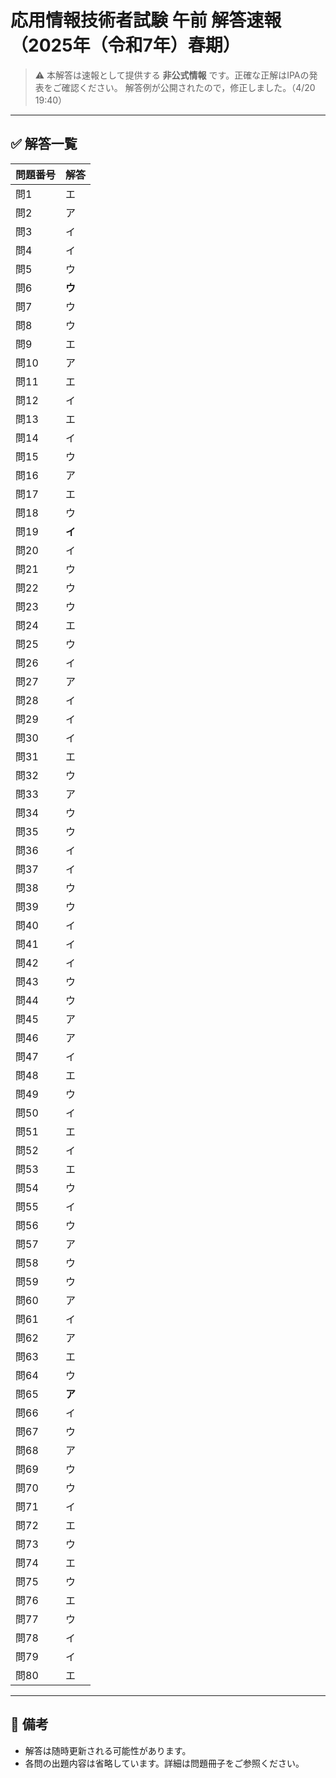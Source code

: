 # 応用情報技術者試験 午前 解答速報（2025年（令和7年）春期）

> ⚠️ 本解答は速報として提供する **非公式情報** です。正確な正解はIPAの発表をご確認ください。
> 解答例が公開されたので，修正しました。（4/20 19:40）

---

## ✅ 解答一覧

| 問題番号 | 解答 |
|----------|------|
| 問1      | エ   |
| 問2      | ア   |
| 問3      | イ   |
| 問4      | イ   |
| 問5      | ウ   |
| 問6      | **ウ**   |
| 問7      | ウ   |
| 問8      | ウ   |
| 問9      | エ   |
| 問10     | ア   |
| 問11     | エ   |
| 問12     | イ   |
| 問13     | エ   |
| 問14     | イ   |
| 問15     | ウ   |
| 問16     | ア   |
| 問17     | エ   |
| 問18     | ウ   |
| 問19     | **イ**   |
| 問20     | イ   |
| 問21     | ウ   |
| 問22     | ウ   |
| 問23     | ウ   |
| 問24     | エ   |
| 問25     | ウ   |
| 問26     | イ   |
| 問27     | ア   |
| 問28     | イ   |
| 問29     | イ   |
| 問30     | イ   |
| 問31     | エ   |
| 問32     | ウ   |
| 問33     | ア   |
| 問34     | ウ   |
| 問35     | ウ   |
| 問36     | イ   |
| 問37     | イ   |
| 問38     | ウ   |
| 問39     | ウ   |
| 問40     | イ   |
| 問41     | イ   |
| 問42     | イ   |
| 問43     | ウ   |
| 問44     | ウ   |
| 問45     | ア   |
| 問46     | ア   |
| 問47     | イ   |
| 問48     | エ   |
| 問49     | ウ   |
| 問50     | イ   |
| 問51     | エ   |
| 問52     | イ   |
| 問53     | エ   |
| 問54     | ウ   |
| 問55     | イ   |
| 問56     | ウ   |
| 問57     | ア   |
| 問58     | ウ   |
| 問59     | ウ   |
| 問60     | ア   |
| 問61     | イ   |
| 問62     | ア   |
| 問63     | エ   |
| 問64     | ウ   |
| 問65     | **ア**   |
| 問66     | イ   |
| 問67     | ウ   |
| 問68     | ア   |
| 問69     | ウ   |
| 問70     | ウ   |
| 問71     | イ   |
| 問72     | エ   |
| 問73     | ウ   |
| 問74     | エ   |
| 問75     | ウ   |
| 問76     | エ   |
| 問77     | ウ   |
| 問78     | イ   |
| 問79     | イ   |
| 問80     | エ   |

---

## 📌 備考

- 解答は随時更新される可能性があります。
- 各問の出題内容は省略しています。詳細は問題冊子をご参照ください。

